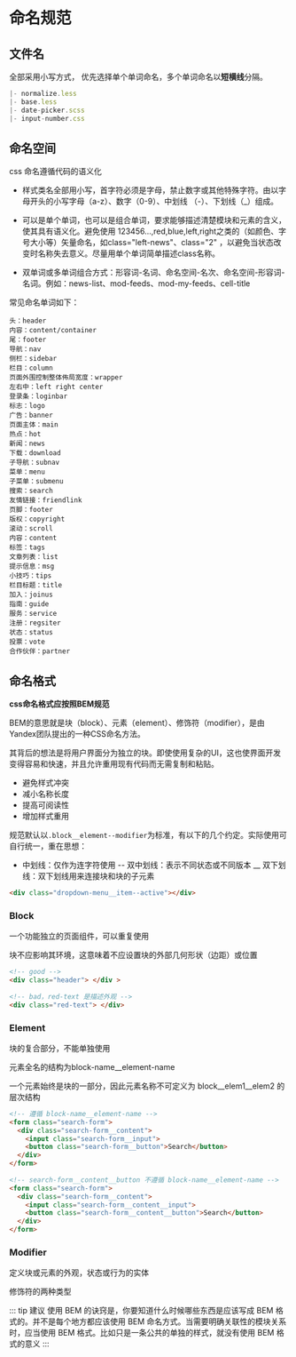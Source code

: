 # 命名规范
## 文件名

全部采用小写方式， 优先选择单个单词命名，多个单词命名以**短横线**分隔。

```javascript
|- normalize.less
|- base.less
|- date-picker.scss
|- input-number.css
```

## 命名空间

css 命名遵循代码的语义化
- 样式类名全部用小写，首字符必须是字母，禁止数字或其他特殊字符。由以字母开头的小写字母（a-z）、数字（0-9）、中划线 （-）、下划线（_）组成。

- 可以是单个单词，也可以是组合单词，要求能够描述清楚模块和元素的含义，使其具有语义化。避免使用 123456…,red,blue,left,right之类的（如颜色、字号大小等）矢量命名，如class="left-news"、class="2" ，以避免当状态改变时名称失去意义。尽量用单个单词简单描述class名称。

- 双单词或多单词组合方式：形容词-名词、命名空间-名次、命名空间-形容词-名词。例如：news-list、mod-feeds、mod-my-feeds、cell-title
  
常见命名单词如下：
```
头：header
内容：content/container
尾：footer
导航：nav
侧栏：sidebar
栏目：column
页面外围控制整体佈局宽度：wrapper
左右中：left right center
登录条：loginbar
标志：logo
广告：banner
页面主体：main
热点：hot
新闻：news
下载：download
子导航：subnav
菜单：menu
子菜单：submenu
搜索：search
友情链接：friendlink
页脚：footer
版权：copyright
滚动：scroll
内容：content
标签：tags
文章列表：list
提示信息：msg
小技巧：tips
栏目标题：title
加入：joinus
指南：guide
服务：service
注册：regsiter
状态：status
投票：vote
合作伙伴：partner
```

## 命名格式

**css命名格式应按照BEM规范**

BEM的意思就是块（block）、元素（element）、修饰符（modifier），是由Yandex团队提出的一种CSS命名方法。

其背后的想法是将用户界面分为独立的块。即使使用复杂的UI，这也使界面开发变得容易和快速，并且允许重用现有代码而无需复制和粘贴。

- 避免样式冲突
- 减小名称长度
- 提高可阅读性
- 增加样式重用

规范默认以`.block__element--modifier`为标准，有以下的几个约定。实际使用可自行统一，重在思想：

- 中划线：仅作为连字符使用
-- 双中划线：表示不同状态或不同版本
__ 双下划线：双下划线用来连接块和块的子元素

```html
<div class="dropdown-menu__item--active"></div>
```

### Block

一个功能独立的页面组件，可以重复使用

块不应影响其环境，这意味着不应设置块的外部几何形状（边距）或位置
```html
<!-- good -->
<div class="header"> </div >
 
<!-- bad，red-text 是描述外观 -->
<div class="red-text"> </div>
```
### Element
块的复合部分，不能单独使用

元素全名的结构为block-name__element-name

一个元素始终是块的一部分，因此元素名称不可定义为 block__elem1__elem2 的层次结构
```html
<!-- 遵循 block-name__element-name -->
<form class="search-form">
  <div class="search-form__content">
    <input class="search-form__input">
    <button class="search-form__button">Search</button>
  </div>
</form>
 
<!-- search-form__content__button 不遵循 block-name__element-name -->
<form class="search-form">
  <div class="search-form__content">
    <input class="search-form__content__input">
    <button class="search-form__content__button">Search</button>
  </div>
</form>
```

### Modifier

定义块或元素的外观，状态或行为的实体

修饰符的两种类型

::: tip 建议
  使用 BEM 的诀窍是，你要知道什么时候哪些东西是应该写成 BEM 格式的。并不是每个地方都应该使用 BEM 命名方式。当需要明确关联性的模块关系时，应当使用 BEM 格式。比如只是一条公共的单独的样式，就没有使用 BEM 格式的意义
:::